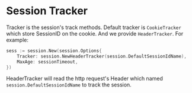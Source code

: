 # Session Tracker

Tracker is the session's track methods. Default tracker is `CookieTracker` which store SessionID on the cookie. And we provide `HeaderTracker`. For example:

```Go
sess := session.New(session.Options{
	Tracker: session.NewHeaderTracker(session.DefaultSessionIdName),
	MaxAge: sessionTimeout,
})
```

HeaderTracker will read the http request's Header which named `session.DefaultSessionIdName` to track the session.
